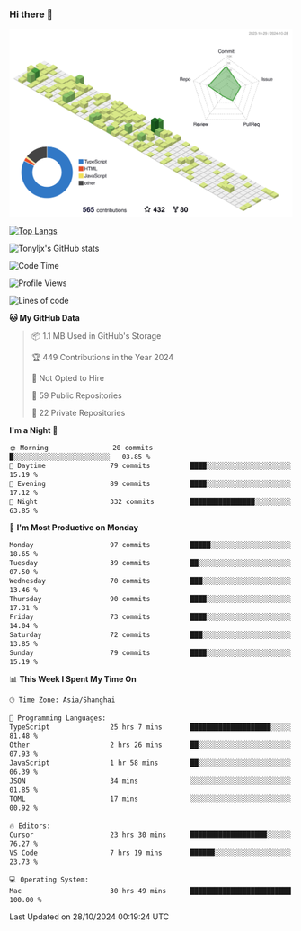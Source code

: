 ### Hi there 👋

![](./profile-3d-contrib/profile-green-animate.svg)

 

[![Top Langs](https://github-readme-stats.vercel.app/api/top-langs/?username=tonyljx)](https://github.com/anuraghazra/github-readme-stats)

![Tonyljx's GitHub stats](https://github-readme-stats.vercel.app/api?username=tonyljx&theme=default&show_icons=true)

 

<!--START_SECTION:waka-->
![Code Time](http://img.shields.io/badge/Code%20Time-834%20hrs-blue)

![Profile Views](http://img.shields.io/badge/Profile%20Views-2-blue)

![Lines of code](https://img.shields.io/badge/From%20Hello%20World%20I%27ve%20Written-639.7%20thousand%20lines%20of%20code-blue)

**🐱 My GitHub Data** 

> 📦 1.1 MB Used in GitHub's Storage 
 > 
> 🏆 449 Contributions in the Year 2024
 > 
> 🚫 Not Opted to Hire
 > 
> 📜 59 Public Repositories 
 > 
> 🔑 22 Private Repositories 
 > 
**I'm a Night 🦉** 

```text
🌞 Morning                20 commits          █░░░░░░░░░░░░░░░░░░░░░░░░   03.85 % 
🌆 Daytime                79 commits          ████░░░░░░░░░░░░░░░░░░░░░   15.19 % 
🌃 Evening                89 commits          ████░░░░░░░░░░░░░░░░░░░░░   17.12 % 
🌙 Night                  332 commits         ████████████████░░░░░░░░░   63.85 % 
```
📅 **I'm Most Productive on Monday** 

```text
Monday                   97 commits          █████░░░░░░░░░░░░░░░░░░░░   18.65 % 
Tuesday                  39 commits          ██░░░░░░░░░░░░░░░░░░░░░░░   07.50 % 
Wednesday                70 commits          ███░░░░░░░░░░░░░░░░░░░░░░   13.46 % 
Thursday                 90 commits          ████░░░░░░░░░░░░░░░░░░░░░   17.31 % 
Friday                   73 commits          ████░░░░░░░░░░░░░░░░░░░░░   14.04 % 
Saturday                 72 commits          ███░░░░░░░░░░░░░░░░░░░░░░   13.85 % 
Sunday                   79 commits          ████░░░░░░░░░░░░░░░░░░░░░   15.19 % 
```


📊 **This Week I Spent My Time On** 

```text
🕑︎ Time Zone: Asia/Shanghai

💬 Programming Languages: 
TypeScript               25 hrs 7 mins       ████████████████████░░░░░   81.48 % 
Other                    2 hrs 26 mins       ██░░░░░░░░░░░░░░░░░░░░░░░   07.93 % 
JavaScript               1 hr 58 mins        ██░░░░░░░░░░░░░░░░░░░░░░░   06.39 % 
JSON                     34 mins             ░░░░░░░░░░░░░░░░░░░░░░░░░   01.85 % 
TOML                     17 mins             ░░░░░░░░░░░░░░░░░░░░░░░░░   00.92 % 

🔥 Editors: 
Cursor                   23 hrs 30 mins      ███████████████████░░░░░░   76.27 % 
VS Code                  7 hrs 19 mins       ██████░░░░░░░░░░░░░░░░░░░   23.73 % 

💻 Operating System: 
Mac                      30 hrs 49 mins      █████████████████████████   100.00 % 
```


 Last Updated on 28/10/2024 00:19:24 UTC
<!--END_SECTION:waka-->
